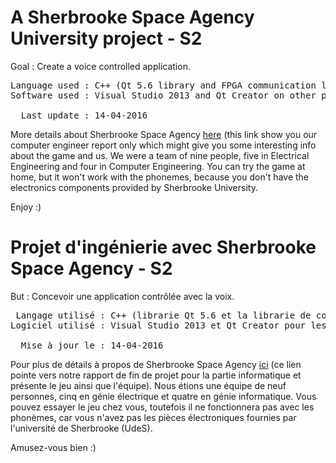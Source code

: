 <h1>A Sherbrooke Space Agency University project - S2</h1>

<p>Goal : Create a voice controlled application.</p>

<pre>
Language used : C++ (Qt 5.6 library and FPGA communication library)
Software used : Visual Studio 2013 and Qt Creator on other platforms

  Last update : 14-04-2016
</pre>

<p>More details about Sherbrooke Space Agency <a href="">here</a> (this link show you our computer engineer report only which might give you some interesting info about the game and us. We were a team of nine people, five in Electrical Engineering and four in Computer Engineering. You can try the game at home, but it won't work with the phonemes, because you don't have the electronics components provided by Sherbrooke University.</p>

Enjoy :)

<h1>Projet d'ingénierie avec Sherbrooke Space Agency - S2</h1>

<p>But : Concevoir une application contrôlée avec la voix.</p>

<pre>
 Langage utilisé : C++ (librarie Qt 5.6 et la librarie de communication FPGA)
Logiciel utilisé : Visual Studio 2013 et Qt Creator pour les autres platformes

  Mise à jour le : 14-04-2016
</pre>

<p>Pour plus de détails à propos de Sherbrooke Space Agency <a href="">ici</a> (ce lien pointe vers notre rapport de fin de projet pour la partie informatique et présente le jeu ainsi que l'équipe). Nous étions une équipe de neuf personnes, cinq en génie électrique et quatre en génie informatique. Vous pouvez essayer le jeu chez vous, toutefois il ne fonctionnera pas avec les phonèmes, car vous n'avez pas les pièces électroniques fournies par l'université de Sherbrooke (UdeS).</p>

Amusez-vous bien :)
